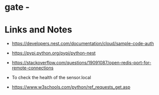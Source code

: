 # gate - 


# Links and Notes
- https://developers.nest.com/documentation/cloud/sample-code-auth
- https://pypi.python.org/pypi/python-nest
- https://stackoverflow.com/questions/19091087/open-redis-port-for-remote-connections

- To check the health of the sensor.local
 - https://www.w3schools.com/python/ref_requests_get.asp

